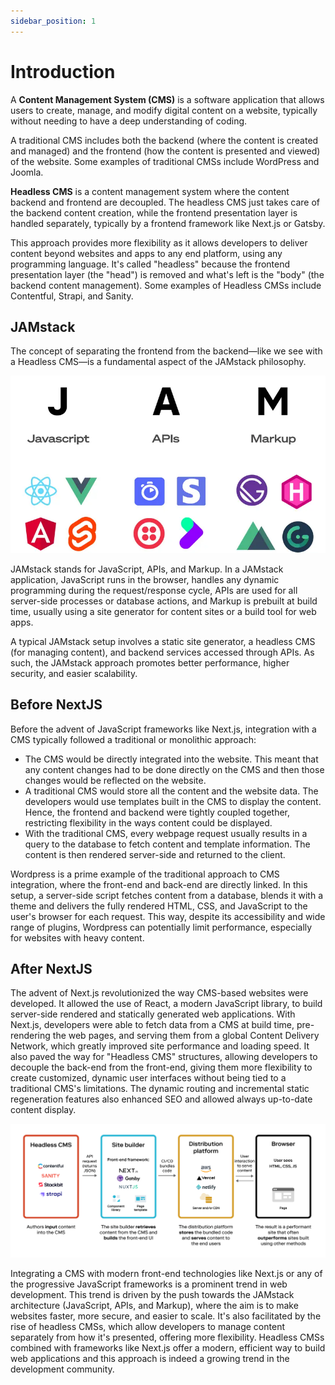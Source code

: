 ```yaml
---
sidebar_position: 1
---
```


# Introduction

A **Content Management System (CMS)** is a software application that allows users to create, manage, and modify digital content on a website, typically without needing to have a deep understanding of coding.

A traditional CMS includes both the backend (where the content is created and managed) and the frontend (how the content is presented and viewed) of the website. Some examples of traditional CMSs include WordPress and Joomla.

**Headless CMS** is a content management system where the content backend and frontend are decoupled. The headless CMS just takes care of the backend content creation, while the frontend presentation layer is handled separately, typically by a frontend framework like Next.js or Gatsby.

This approach provides more flexibility as it allows developers to deliver content beyond websites and apps to any end platform, using any programming language. It's called "headless" because the frontend presentation layer (the "head") is removed and what's left is the "body" (the backend content management). Some examples of Headless CMSs include Contentful, Strapi, and Sanity.

## JAMstack

The concept of separating the frontend from the backend—like we see with a Headless CMS—is a fundamental aspect of the JAMstack philosophy.

<!-- TODO create our own picture -->

![Jamstack](img/jamstack.webp)

JAMstack stands for JavaScript, APIs, and Markup. In a JAMstack application, JavaScript runs in the browser, handles any dynamic programming during the request/response cycle, APIs are used for all server-side processes or database actions, and Markup is prebuilt at build time, usually using a site generator for content sites or a build tool for web apps.

A typical JAMstack setup involves a static site generator, a headless CMS (for managing content), and backend services accessed through APIs. As such, the JAMstack approach promotes better performance, higher security, and easier scalability.

## Before NextJS

Before the advent of JavaScript frameworks like Next.js, integration with a CMS typically followed a traditional or monolithic approach:

- The CMS would be directly integrated into the website. This meant that any content changes had to be done directly on the CMS and then those changes would be reflected on the website.
- A traditional CMS would store all the content and the website data. The developers would use templates built in the CMS to display the content. Hence, the frontend and backend were tightly coupled together, restricting flexibility in the ways content could be displayed.
- With the traditional CMS, every webpage request usually results in a query to the database to fetch content and template information. The content is then rendered server-side and returned to the client.

Wordpress is a prime example of the traditional approach to CMS integration, where the front-end and back-end are directly linked. In this setup, a server-side script fetches content from a database, blends it with a theme and delivers the fully rendered HTML, CSS, and JavaScript to the user's browser for each request. This way, despite its accessibility and wide range of plugins, Wordpress can potentially limit performance, especially for websites with heavy content.

## After NextJS

The advent of Next.js revolutionized the way CMS-based websites were developed. It allowed the use of React, a modern JavaScript library, to build server-side rendered and statically generated web applications. With Next.js, developers were able to fetch data from a CMS at build time, pre-rendering the web pages, and serving them from a global Content Delivery Network, which greatly improved site performance and loading speed. It also paved the way for "Headless CMS" structures, allowing developers to decouple the back-end from the front-end, giving them more flexibility to create customized, dynamic user interfaces without being tied to a traditional CMS's limitations. The dynamic routing and incremental static regeneration features also enhanced SEO and allowed always up-to-date content display.

<!-- TODO create our own picture -->

![Architecture](img/architecture.webp)

Integrating a CMS with modern front-end technologies like Next.js or any of the progressive JavaScript frameworks is a prominent trend in web development. This trend is driven by the push towards the JAMstack architecture (JavaScript, APIs, and Markup), where the aim is to make websites faster, more secure, and easier to scale. It's also facilitated by the rise of headless CMSs, which allow developers to manage content separately from how it's presented, offering more flexibility. Headless CMSs combined with frameworks like Next.js offer a modern, efficient way to build web applications and this approach is indeed a growing trend in the development community.
